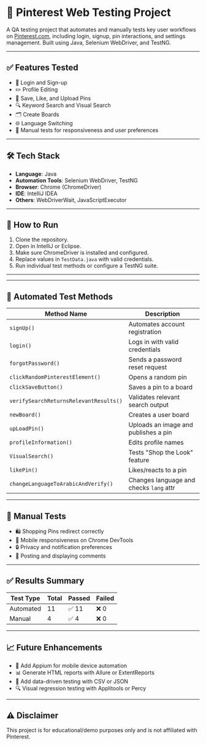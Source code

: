 # 📌 Pinterest Web Testing Project

A QA testing project that automates and manually tests key user workflows on [Pinterest.com](https://www.pinterest.com), including login, signup, pin interactions, and settings management. Built using Java, Selenium WebDriver, and TestNG.

---

## ✅ Features Tested

- 🔐 Login and Sign-up
- ✏️ Profile Editing
- 📌 Save, Like, and Upload Pins
- 🔍 Keyword Search and Visual Search
- 🗂️ Create Boards
- 🌐 Language Switching
- 📱 Manual tests for responsiveness and user preferences

---

## 🛠️ Tech Stack

- **Language**: Java
- **Automation Tools**: Selenium WebDriver, TestNG
- **Browser**: Chrome (ChromeDriver)
- **IDE**: IntelliJ IDEA
- **Others**: WebDriverWait, JavaScriptExecutor

---

## 🚀 How to Run

1. Clone the repository.
2. Open in IntelliJ or Eclipse.
3. Make sure ChromeDriver is installed and configured.
4. Replace values in `TestData.java` with valid credentials.
5. Run individual test methods or configure a TestNG suite.

---


---

## 🧪 Automated Test Methods

| Method Name                          | Description                               |
|-------------------------------------|-------------------------------------------|
| `signUp()`                          | Automates account registration            |
| `login()`                           | Logs in with valid credentials            |
| `forgotPassword()`                  | Sends a password reset request            |
| `clickRandomPinterestElement()`     | Opens a random pin                        |
| `clickSaveButton()`                 | Saves a pin to a board                    |
| `verifySearchReturnsRelevantResults()` | Validates relevant search output        |
| `newBoard()`                        | Creates a user board                      |
| `upLoadPin()`                       | Uploads an image and publishes a pin      |
| `profileInformation()`             | Edits profile names                       |
| `VisualSearch()`                    | Tests "Shop the Look" feature             |
| `likePin()`                         | Likes/reacts to a pin                     |
| `changeLanguageToArabicAndVerify()` | Changes language and checks `lang` attr   |

---

## 👀 Manual Tests

- 🛍️ Shopping Pins redirect correctly
- 📱 Mobile responsiveness on Chrome DevTools
- 🔒 Privacy and notification preferences
- 💬 Posting and displaying comments

---

## ✅ Results Summary

| Test Type  | Total | Passed | Failed |
|------------|-------|--------|--------|
| Automated  | 11    | ✅ 11   | ❌ 0   |
| Manual     | 4     | ✅ 4    | ❌ 0   |

---

## 📈 Future Enhancements

- 📱 Add Appium for mobile device automation
- 📊 Generate HTML reports with Allure or ExtentReports
- 🔁 Add data-driven testing with CSV or JSON
- 🔍 Visual regression testing with Applitools or Percy

---

## ⚠️ Disclaimer

This project is for educational/demo purposes only and is not affiliated with Pinterest.




